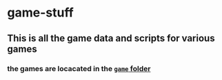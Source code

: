 # game-stuff
## This is all the game data and scripts for various games
### the games are locacated in the <a href="https://github.com/Saturn-XVII/game-stuff/blob/main/games/">```game``` folder</a>
